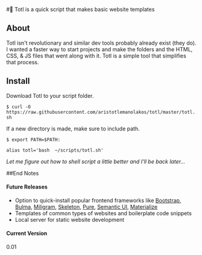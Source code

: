 #📝 Totl is a quick script that makes basic website templates

## About
Totl isn't revolutionary and similar dev tools probably already exist (they do). I wanted a faster way to start projects and make the folders and the HTML, CSS, & JS files that went along with it. Totl is a simple tool that simplifies that process. 

## Install

Download Totl to your script folder.

`$ curl -O https://raw.githubusercontent.com/aristotlemanolakos/totl/master/totl.sh`

If a new directory is made, make sure to include path. 

`$ export PATH=$PATH:`

`alias totl='bash  ~/scripts/totl.sh'`

*Let me figure out how to shell script a little better and I'll be back later...*

##End Notes

#### Future Releases
+ Option to quick-install popular frontend frameworks like [Bootstrap](http://getbootstrap.com/), [Bulma](http://bulma.io/), [Miligram](https://milligram.github.io/), [Skeleton](http://getskeleton.com/), [Pure](http://purecss.io/), [Semantic UI](http://semantic-ui.com/), [Materialize](http://materializecss.com/)
+ Templates of common types of websites and boilerplate code snippets
+ Local server for static website development

#### Current Version
0.01